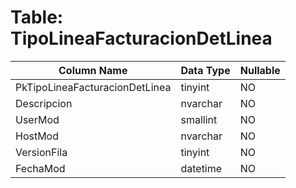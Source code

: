 # Table: TipoLineaFacturacionDetLinea

| Column Name | Data Type | Nullable |
|-------------|-----------|----------|
| PkTipoLineaFacturacionDetLinea | tinyint | NO |
| Descripcion | nvarchar | NO |
| UserMod | smallint | NO |
| HostMod | nvarchar | NO |
| VersionFila | tinyint | NO |
| FechaMod | datetime | NO |

